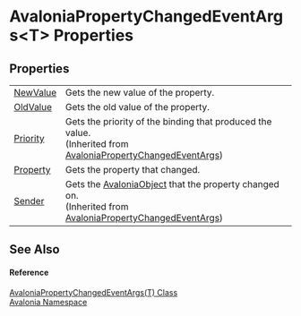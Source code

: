 # AvaloniaPropertyChangedEventArgs&lt;T&gt; Properties




## Properties
<table>
<tr>
<td><a href="P_Avalonia_AvaloniaPropertyChangedEventArgs_1_NewValue">NewValue</a></td>
<td>Gets the new value of the property.</td>
</tr>
<tr>
<td><a href="P_Avalonia_AvaloniaPropertyChangedEventArgs_1_OldValue">OldValue</a></td>
<td>Gets the old value of the property.</td>
</tr>
<tr>
<td><a href="P_Avalonia_AvaloniaPropertyChangedEventArgs_Priority">Priority</a></td>
<td>Gets the priority of the binding that produced the value.<br />(Inherited from <a href="T_Avalonia_AvaloniaPropertyChangedEventArgs">AvaloniaPropertyChangedEventArgs</a>)</td>
</tr>
<tr>
<td><a href="P_Avalonia_AvaloniaPropertyChangedEventArgs_1_Property">Property</a></td>
<td>Gets the property that changed.</td>
</tr>
<tr>
<td><a href="P_Avalonia_AvaloniaPropertyChangedEventArgs_Sender">Sender</a></td>
<td>Gets the <a href="T_Avalonia_AvaloniaObject">AvaloniaObject</a> that the property changed on.<br />(Inherited from <a href="T_Avalonia_AvaloniaPropertyChangedEventArgs">AvaloniaPropertyChangedEventArgs</a>)</td>
</tr>
</table>

## See Also


#### Reference
<a href="T_Avalonia_AvaloniaPropertyChangedEventArgs_1">AvaloniaPropertyChangedEventArgs(T) Class</a>  
<a href="N_Avalonia">Avalonia Namespace</a>  

